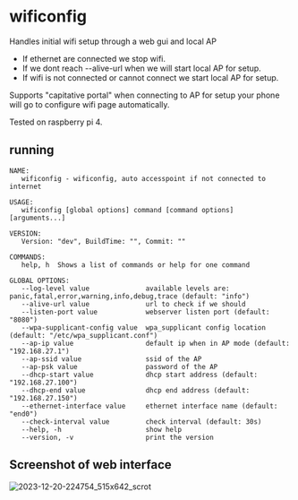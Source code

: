 # wificonfig

Handles initial wifi setup through a web gui and local AP

* If ethernet are connected we stop wifi.
* If we dont reach --alive-url when we will start local AP for setup.
* If wifi is not connected or cannot connect we start local AP for setup.

Supports "capitative portal" when connecting to AP for setup your phone will go to configure wifi page automatically.

Tested on raspberry pi 4.

## running

```
NAME:
   wificonfig - wificonfig, auto accesspoint if not connected to internet

USAGE:
   wificonfig [global options] command [command options] [arguments...]

VERSION:
   Version: "dev", BuildTime: "", Commit: ""

COMMANDS:
   help, h  Shows a list of commands or help for one command

GLOBAL OPTIONS:
   --log-level value              available levels are: panic,fatal,error,warning,info,debug,trace (default: "info")
   --alive-url value              url to check if we should
   --listen-port value            webserver listen port (default: "8080")
   --wpa-supplicant-config value  wpa_supplicant config location (default: "/etc/wpa_supplicant.conf")
   --ap-ip value                  default ip when in AP mode (default: "192.168.27.1")
   --ap-ssid value                ssid of the AP
   --ap-psk value                 password of the AP
   --dhcp-start value             dhcp start address (default: "192.168.27.100")
   --dhcp-end value               dhcp end address (default: "192.168.27.150")
   --ethernet-interface value     ethernet interface name (default: "end0")
   --check-interval value         check interval (default: 30s)
   --help, -h                     show help
   --version, -v                  print the version
```
## Screenshot of web interface
![2023-12-20-224754_515x642_scrot](https://github.com/nergy-se/wificonfig/assets/1146389/a4b084fa-162d-41f4-b805-d955de883449)
